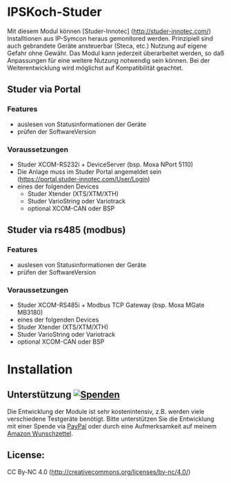# IPSKoch-Studer
Mit diesem Modul können [Studer-Innotec] (http://studer-innotec.com/) Installtionen aus IP-Symcon heraus gemonitored werden. Prinzipiell sind auch gebrandete Geräte ansteuerbar (Steca, etc.)
Nutzung auf eigene Gefahr ohne Gewähr. Das Modul kann jederzeit überarbeitet werden, so daß Anpassungen für eine weitere Nutzung notwendig sein können. Bei der Weiterentwicklung wird möglichst auf Kompatibilität geachtet.

## Studer via Portal
### Features
 * auslesen von Statusinformationen der Geräte
 * prüfen der SoftwareVersion
 
### Voraussetzungen
  * Studer XCOM-RS232i + DeviceServer (bsp. Moxa NPort 5110)
  * Die Anlage muss im Studer Portal angemeldet sein (https://portal.studer-innotec.com/User/Login)
* eines der folgenden Devices
  * Studer Xtender (XTS/XTM/XTH)
  * Studer VarioString oder Variotrack
  * optional XCOM-CAN oder BSP

## Studer via rs485 (modbus)
### Features
 * auslesen von Statusinformationen der Geräte
 * prüfen der SoftwareVersion

### Voraussetzungen
  * Studer XCOM-RS485i + Modbus TCP Gateway (bsp. Moxa MGate MB3180)
 * eines der folgenden Devices
  * Studer Xtender (XTS/XTM/XTH)
  * Studer VarioString oder Variotrack
  * optional XCOM-CAN oder BSP

# Installation

## Unterstützung [![Spenden](https://img.shields.io/badge/donate-PayPal-green.svg)](https://www.paypal.com/paypalme/eisenkoch)
Die Entwicklung der Module ist sehr kostenintensiv, z.B. werden viele verschiedene Testgeräte benötigt. Bitte unterstützen Sie die Entwicklung mit einer Spende via [PayPal](https://www.paypal.com/paypalme/eisenkoch) oder durch eine Aufmerksamkeit auf meinem [Amazon Wunschzettel](https://www.amazon.de/hz/wishlist/ls/2XXR17YLMP93U?ref_=wl_share).

## License:
CC By-NC 4.0 (http://creativecommons.org/licenses/by-nc/4.0/)
